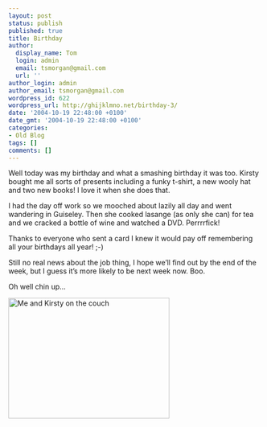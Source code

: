 ```yaml
---
layout: post
status: publish
published: true
title: Birthday
author:
  display_name: Tom
  login: admin
  email: tsmorgan@gmail.com
  url: ''
author_login: admin
author_email: tsmorgan@gmail.com
wordpress_id: 622
wordpress_url: http://ghijklmno.net/birthday-3/
date: '2004-10-19 22:48:00 +0100'
date_gmt: '2004-10-19 22:48:00 +0100'
categories:
- Old Blog
tags: []
comments: []
---
```

<!-- more -->

<p>Well today was my birthday and what a smashing birthday it was too. Kirsty bought me all sorts of presents including a funky t-shirt, a new wooly hat and two new books! I love it when she does that.</p>

<p>I had the day off work so we mooched about lazily all day and went wandering in Guiseley. Then she cooked lasange (as only she can) for tea and we cracked a bottle of wine and watched a DVD. Perrrrfick!</p>

<p>Thanks to everyone who sent a card I knew it would pay off remembering all your birthdays all year! ;-)</p>

<p>Still no real news about the job thing, I hope we&#8217;ll find out by the end of the week, but I guess it&#8217;s more likely to be next week now. Boo.</p>

<p>Oh well chin up...</p>

<p><img src="/images/blog/incidental/DSC02093.jpg" width="320" height="240" alt="Me and Kirsty on the couch"/></p>

